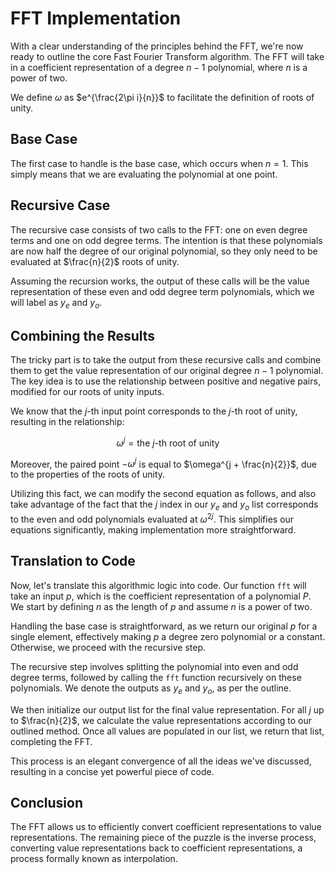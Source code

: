 # FFT Implementation

With a clear understanding of the principles behind the FFT, we're now ready to outline the core Fast Fourier Transform algorithm. The FFT will take in a coefficient representation of a degree $n-1$ polynomial, where $n$ is a power of two.

We define $\omega$ as $e^{\frac{2\pi i}{n}}$ to facilitate the definition of roots of unity.

## Base Case

The first case to handle is the base case, which occurs when $n = 1$. This simply means that we are evaluating the polynomial at one point.

## Recursive Case

The recursive case consists of two calls to the FFT: one on even degree terms and one on odd degree terms. The intention is that these polynomials are now half the degree of our original polynomial, so they only need to be evaluated at $\frac{n}{2}$ roots of unity.

Assuming the recursion works, the output of these calls will be the value representation of these even and odd degree term polynomials, which we will label as $y_e$ and $y_o$.

## Combining the Results

The tricky part is to take the output from these recursive calls and combine them to get the value representation of our original degree $n-1$ polynomial. The key idea is to use the relationship between positive and negative pairs, modified for our roots of unity inputs.

We know that the $j$-th input point corresponds to the $j$-th root of unity, resulting in the relationship:

$$ \omega^j = \text{the } j\text{-th root of unity} $$

Moreover, the paired point $-\omega^j$ is equal to $\omega^{j + \frac{n}{2}}$, due to the properties of the roots of unity.

Utilizing this fact, we can modify the second equation as follows, and also take advantage of the fact that the $j$ index in our $y_e$ and $y_o$ list corresponds to the even and odd polynomials evaluated at $\omega^{2j}$. This simplifies our equations significantly, making implementation more straightforward.

## Translation to Code

Now, let's translate this algorithmic logic into code. Our function `fft` will take an input $p$, which is the coefficient representation of a polynomial $P$. We start by defining $n$ as the length of $p$ and assume $n$ is a power of two.

Handling the base case is straightforward, as we return our original $p$ for a single element, effectively making $p$ a degree zero polynomial or a constant. Otherwise, we proceed with the recursive step.

The recursive step involves splitting the polynomial into even and odd degree terms, followed by calling the `fft` function recursively on these polynomials. We denote the outputs as $y_e$ and $y_o$, as per the outline.

We then initialize our output list for the final value representation. For all $j$ up to $\frac{n}{2}$, we calculate the value representations according to our outlined method. Once all values are populated in our list, we return that list, completing the FFT.

This process is an elegant convergence of all the ideas we've discussed, resulting in a concise yet powerful piece of code.

## Conclusion

The FFT allows us to efficiently convert coefficient representations to value representations. The remaining piece of the puzzle is the inverse process, converting value representations back to coefficient representations, a process formally known as interpolation.
